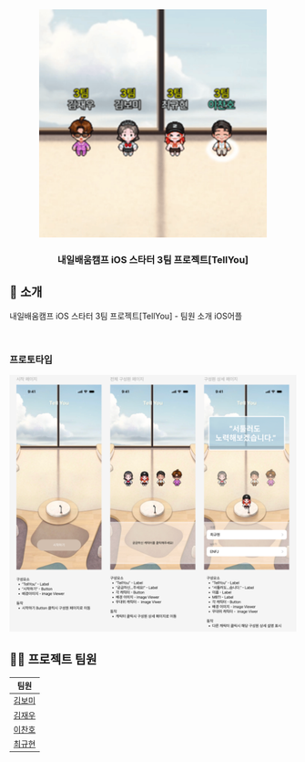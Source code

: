 <div align="center">

<!-- logo -->
<img src="https://github.com/LCH-1228/TellYou/blob/main/TellYou/Assets.xcassets/AppIcon.appiconset/이미지.png?raw=true" width="400"/>

### 내일배움캠프 iOS 스타터 3팀 프로젝트[TellYou]

</div> 

## 📝 소개
내일배움캠프 iOS 스타터 3팀 프로젝트[TellYou] - 팀원 소개 iOS어플

<br />

### 프로토타입
<img src="https://github.com/LCH-1228/TellYou/blob/LCH-1228/image.png?raw=true">

## 💁‍♂️ 프로젝트 팀원
|팀원|
|:---:|
|[김보미](https://github.com/bomirgasm)|
|[김재우](https://github.com/kimjaewoo522)|
|[이찬호](https://github.com/LCH-1228)|
|[최규현](https://github.com/ghnn-n)|
